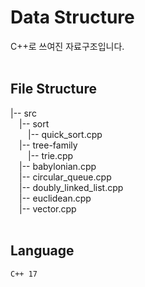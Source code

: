 # Data Structure
C++로 쓰여진 자료구조입니다.
<br>
<br>

## File Structure

|-- src <br>
&emsp;|-- sort <br>
&emsp;&emsp;|-- quick_sort.cpp <br>
&emsp;|-- tree-family <br>
&emsp;&emsp;|-- trie.cpp <br>
&emsp;|-- babylonian.cpp <br>
&emsp;|-- circular_queue.cpp <br>
&emsp;|-- doubly_linked_list.cpp <br>
&emsp;|-- euclidean.cpp <br>
&emsp;|-- vector.cpp <br>
<br>

## Language
<code>C++ 17</code>
<br>
